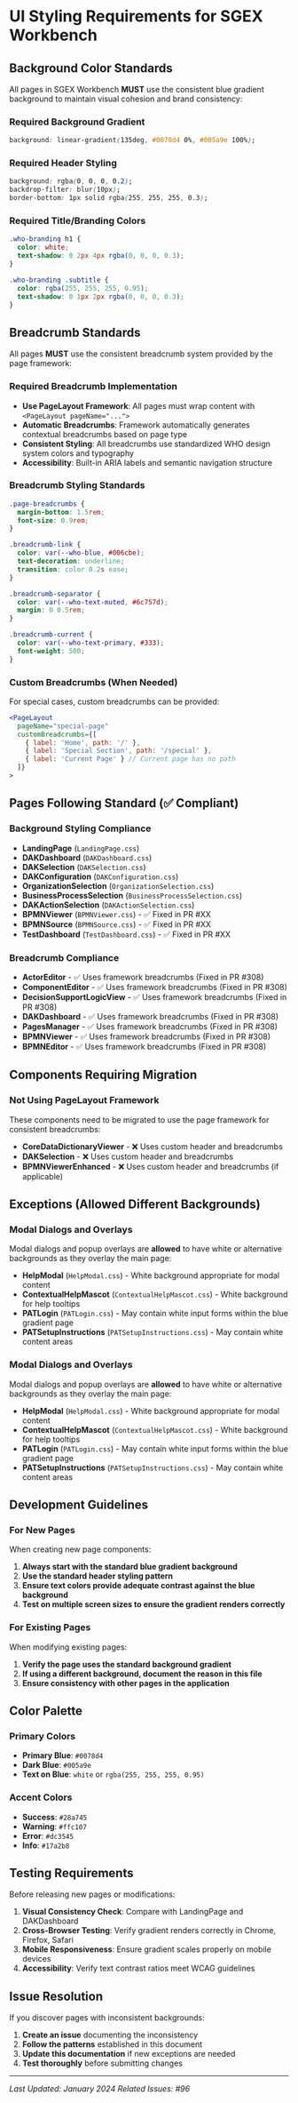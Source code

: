 # UI Styling Requirements for SGEX Workbench

## Background Color Standards

All pages in SGEX Workbench **MUST** use the consistent blue gradient background to maintain visual cohesion and brand consistency:

### Required Background Gradient
```css
background: linear-gradient(135deg, #0078d4 0%, #005a9e 100%);
```

### Required Header Styling
```css
background: rgba(0, 0, 0, 0.2);
backdrop-filter: blur(10px);
border-bottom: 1px solid rgba(255, 255, 255, 0.3);
```

### Required Title/Branding Colors
```css
.who-branding h1 {
  color: white;
  text-shadow: 0 2px 4px rgba(0, 0, 0, 0.3);
}

.who-branding .subtitle {
  color: rgba(255, 255, 255, 0.95);
  text-shadow: 0 1px 2px rgba(0, 0, 0, 0.3);
}
```

## Breadcrumb Standards

All pages **MUST** use the consistent breadcrumb system provided by the page framework:

### Required Breadcrumb Implementation
- **Use PageLayout Framework**: All pages must wrap content with `<PageLayout pageName="...">`
- **Automatic Breadcrumbs**: Framework automatically generates contextual breadcrumbs based on page type
- **Consistent Styling**: All breadcrumbs use standardized WHO design system colors and typography
- **Accessibility**: Built-in ARIA labels and semantic navigation structure

### Breadcrumb Styling Standards
```css
.page-breadcrumbs {
  margin-bottom: 1.5rem;
  font-size: 0.9rem;
}

.breadcrumb-link {
  color: var(--who-blue, #006cbe);
  text-decoration: underline;
  transition: color 0.2s ease;
}

.breadcrumb-separator {
  color: var(--who-text-muted, #6c757d);
  margin: 0 0.5rem;
}

.breadcrumb-current {
  color: var(--who-text-primary, #333);
  font-weight: 500;
}
```

### Custom Breadcrumbs (When Needed)
For special cases, custom breadcrumbs can be provided:
```jsx
<PageLayout 
  pageName="special-page"
  customBreadcrumbs={[
    { label: 'Home', path: '/' },
    { label: 'Special Section', path: '/special' },
    { label: 'Current Page' } // Current page has no path
  ]}
>
```

## Pages Following Standard (✅ Compliant)

### Background Styling Compliance
- **LandingPage** (`LandingPage.css`)
- **DAKDashboard** (`DAKDashboard.css`)
- **DAKSelection** (`DAKSelection.css`)
- **DAKConfiguration** (`DAKConfiguration.css`)
- **OrganizationSelection** (`OrganizationSelection.css`)
- **BusinessProcessSelection** (`BusinessProcessSelection.css`)
- **DAKActionSelection** (`DAKActionSelection.css`)
- **BPMNViewer** (`BPMNViewer.css`) - ✅ Fixed in PR #XX
- **BPMNSource** (`BPMNSource.css`) - ✅ Fixed in PR #XX
- **TestDashboard** (`TestDashboard.css`) - ✅ Fixed in PR #XX

### Breadcrumb Compliance
- **ActorEditor** - ✅ Uses framework breadcrumbs (Fixed in PR #308)
- **ComponentEditor** - ✅ Uses framework breadcrumbs (Fixed in PR #308)
- **DecisionSupportLogicView** - ✅ Uses framework breadcrumbs (Fixed in PR #308)
- **DAKDashboard** - ✅ Uses framework breadcrumbs (Fixed in PR #308)
- **PagesManager** - ✅ Uses framework breadcrumbs (Fixed in PR #308)
- **BPMNViewer** - ✅ Uses framework breadcrumbs (Fixed in PR #308)
- **BPMNEditor** - ✅ Uses framework breadcrumbs (Fixed in PR #308)

## Components Requiring Migration

### Not Using PageLayout Framework
These components need to be migrated to use the page framework for consistent breadcrumbs:
- **CoreDataDictionaryViewer** - ❌ Uses custom header and breadcrumbs
- **DAKSelection** - ❌ Uses custom header and breadcrumbs
- **BPMNViewerEnhanced** - ❌ Uses custom header and breadcrumbs (if applicable)

## Exceptions (Allowed Different Backgrounds)

### Modal Dialogs and Overlays
Modal dialogs and popup overlays are **allowed** to have white or alternative backgrounds as they overlay the main page:

- **HelpModal** (`HelpModal.css`) - White background appropriate for modal content
- **ContextualHelpMascot** (`ContextualHelpMascot.css`) - White background for help tooltips
- **PATLogin** (`PATLogin.css`) - May contain white input forms within the blue gradient page
- **PATSetupInstructions** (`PATSetupInstructions.css`) - May contain white content areas

### Modal Dialogs and Overlays
Modal dialogs and popup overlays are **allowed** to have white or alternative backgrounds as they overlay the main page:

- **HelpModal** (`HelpModal.css`) - White background appropriate for modal content
- **ContextualHelpMascot** (`ContextualHelpMascot.css`) - White background for help tooltips
- **PATLogin** (`PATLogin.css`) - May contain white input forms within the blue gradient page
- **PATSetupInstructions** (`PATSetupInstructions.css`) - May contain white content areas

## Development Guidelines

### For New Pages
When creating new page components:

1. **Always start with the standard blue gradient background**
2. **Use the standard header styling pattern**
3. **Ensure text colors provide adequate contrast against the blue background**
4. **Test on multiple screen sizes to ensure the gradient renders correctly**

### For Existing Pages
When modifying existing pages:

1. **Verify the page uses the standard background gradient**
2. **If using a different background, document the reason in this file**
3. **Ensure consistency with other pages in the application**

## Color Palette

### Primary Colors
- **Primary Blue**: `#0078d4`
- **Dark Blue**: `#005a9e`
- **Text on Blue**: `white` or `rgba(255, 255, 255, 0.95)`

### Accent Colors
- **Success**: `#28a745`
- **Warning**: `#ffc107`
- **Error**: `#dc3545`
- **Info**: `#17a2b8`

## Testing Requirements

Before releasing new pages or modifications:

1. **Visual Consistency Check**: Compare with LandingPage and DAKDashboard
2. **Cross-Browser Testing**: Verify gradient renders correctly in Chrome, Firefox, Safari
3. **Mobile Responsiveness**: Ensure gradient scales properly on mobile devices
4. **Accessibility**: Verify text contrast ratios meet WCAG guidelines

## Issue Resolution

If you discover pages with inconsistent backgrounds:

1. **Create an issue** documenting the inconsistency
2. **Follow the patterns** established in this document
3. **Update this documentation** if new exceptions are needed
4. **Test thoroughly** before submitting changes

---

*Last Updated: January 2024*
*Related Issues: #96*